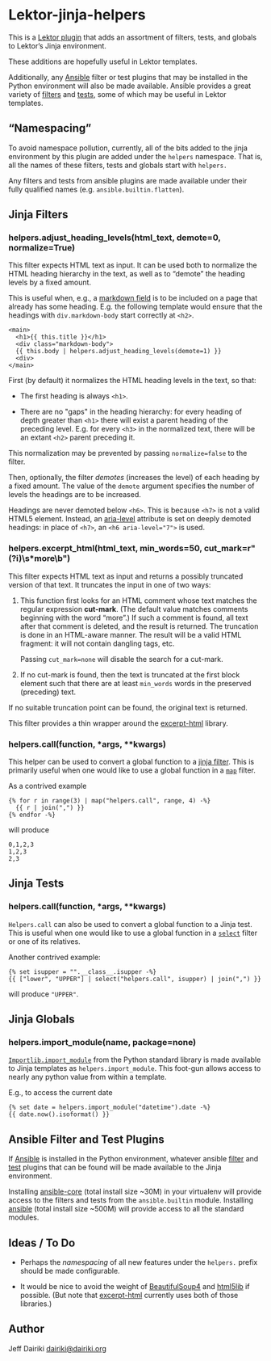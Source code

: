 # Lektor-jinja-helpers

This is a [Lektor plugin] that adds an assortment of filters, tests,
and globals to Lektor’s Jinja environment.

These additions are hopefully useful in Lektor templates.

Additionally, any [Ansible] filter or test plugins that may be
installed in the Python environment will also be made available.
Ansible provides a great variety of [filters][ansible filters] and
[tests][ansible tests], some of which may be useful in Lektor
templates.

## “Namespacing”

To avoid namespace pollution, currently, all of the bits added to the
jinja environment by this plugin are added under the `helpers`
namespace. That is, all the names of these filters, tests and globals
start with `helpers.`

Any filters and tests from ansible plugins are made available under
their fully qualified names (e.g. `ansible.builtin.flatten`).

## Jinja Filters

### helpers.adjust\_heading\_levels(html\_text, demote=0, normalize=True)

This filter expects HTML text as input. It can be used both to
normalize the HTML heading hierarchy in the text, as well as to
“demote” the heading levels by a fixed amount.

This is useful when, e.g., a [markdown field] is to be included on a
page that already has some heading. E.g. the following template would
ensure that the headings with `div.markdown-body` start correctly at
`<h2>`.

```j2
<main>
  <h1>{{ this.title }}</h1>
  <div class="markdown-body">
  {{ this.body | helpers.adjust_heading_levels(demote=1) }}
  <div>
</main>
```

First (by default) it normalizes the HTML heading levels in the text, so that:

- The first heading is always `<h1>`.

- There are no "gaps" in the heading hierarchy: for every heading of
  depth greater than `<h1>` there will exist a parent heading of the
  preceding level. E.g. for every `<h3>` in the normalized text, there
  will be an extant `<h2>` parent preceding it.

This normalization may be prevented by passing `normalize=false` to
the filter.

Then, optionally, the filter *demotes* (increases the level) of each
heading by a fixed amount. The value of the `demote` argument
specifies the number of levels the headings are to be increased.

Headings are never demoted below `<h6>`. This is because `<h7>` is not
a valid HTML5 element. Instead, an [aria-level] attribute is set on
deeply demoted headings: in place of `<h7>`, an `<h6 aria-level="7">`
is used.

### helpers.excerpt\_html(html\_text, min\_words=50, cut\_mark=r"(?i)\s*more\b")

This filter expects HTML text as input and returns a possibly truncated
version of that text. It truncates the input in one of two ways:

1. This function first looks for an HTML comment whose text matches
   the regular expression **cut-mark**. (The default value matches
   comments beginning with the word “more”.) If such a comment is
   found, all text after that comment is deleted, and the result is
   returned. The truncation is done in an HTML-aware manner. The
   result will be a valid HTML fragment: it will not contain dangling
   tags, etc.

   Passing `cut_mark=none` will disable the search for a cut-mark.

2. If no cut-mark is found, then the text is truncated at the first
   block element such that there are at least ``min_words`` words in
   the preserved (preceding) text.

If no suitable truncation point can be found, the original text is returned.

This filter provides a thin wrapper around the [excerpt-html] library.


### helpers.call(function, \*args, \*\*kwargs)

This helper can be used to convert a global function to a [jinja
filter]. This is primarily useful when one would like to use a global
function in a [`map`][map filter] filter.

As a contrived example

```j2
{% for r in range(3) | map("helpers.call", range, 4) -%}
  {{ r | join(",") }}
{% endfor -%}
```

will produce

```
0,1,2,3
1,2,3
2,3
```

## Jinja Tests

### helpers.call(function, \*args, \*\*kwargs)

`Helpers.call` can also be used to convert a global function to a
Jinja test.  This is useful when one would like to use a global
function in a [`select`][select filter] filter or one of its
relatives.

Another contrived example:

```j2
{% set isupper = "".__class__.isupper -%}
{{ ["lower", "UPPER"] | select("helpers.call", isupper) | join(",") }}
```

will produce `"UPPER"`.

## Jinja Globals

### helpers.import\_module(name, package=none)

[`Importlib.import_module`][import-module] from the Python standard library is made available to Jinja templates as `helpers.import_module`. This foot-gun allows access to nearly any python value from within a template.

E.g., to access the current date

```j2
{% set date = helpers.import_module("datetime").date -%}
{{ date.now().isoformat() }}
```

## Ansible Filter and Test Plugins

If [Ansible] is installed in the Python environment, whatever ansible
[filter][ansible filters] and [test][ansible tests] plugins that can
be found will be made available to the Jinja environment.

Installing [ansible-core] (total install size ~30M) in your virtualenv
will provide access to the filters and tests from the
`ansible.builtin` module.  Installing [ansible] (total install size
~500M) will provide access to all the standard modules.

## Ideas / To Do

- Perhaps the *namespacing* of all new features under the `helpers.`
  prefix should be made configurable.

- It would be nice to avoid the weight of [BeautifulSoup4] and
  [html5lib] if possible.  (But note that [excerpt-html] currently
  uses both of those libraries.)


## Author

Jeff Dairiki <dairiki@dairiki.org>


[Lektor]: <https://pypi.org/project/lektor/>
[Jinja]: <https://jinja.palletsprojects.com/en/3.1.x/>
[Lektor plugin]: <https://www.getlektor.com/docs/plugins/>
[markdown field]: <https://www.getlektor.com/docs/api/db/types/markdown/>
[aria-level]: <https://developer.mozilla.org/en-US/docs/Web/Accessibility/ARIA/Attributes/aria-level>
[html5lib]: <https://pypi.org/project/html5lib/>
[BeautifulSoup4]: <https://pypi.org/project/beautifulsoup4/>
[excerpt-html]: <https://pypi.org/project/excerpt-html/> (Excerpt-html at PyPI)
[jinja filter]: <https://jinja.palletsprojects.com/en/3.1.x/templates/#id11>
[map filter]: <https://jinja.palletsprojects.com/en/3.1.x/templates/#jinja-filters.map>
[select filter]: <https://jinja.palletsprojects.com/en/3.1.x/templates/#jinja-filters.select>
[import-module]: <https://docs.python.org/3/library/importlib.html#importlib.import_module>

[Ansible]: <https://pypi.org/project/ansible/>
[ansible-core]: <https://pypi.org/project/ansible-core/>
[ansible filters]: <https://docs.ansible.com/ansible/latest/collections/index_filter.html>
[ansible tests]: <https://docs.ansible.com/ansible/latest/collections/index_test.html>
